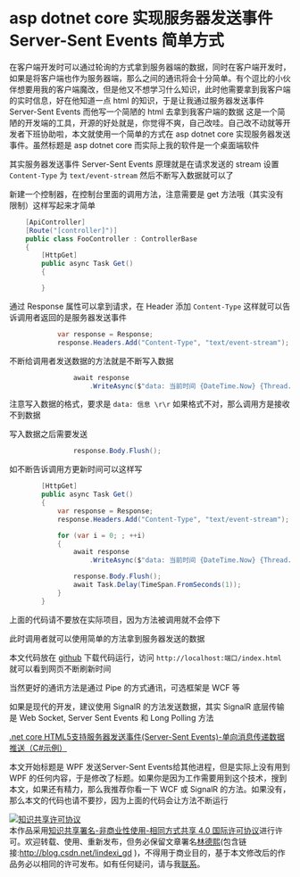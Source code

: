 
# asp dotnet core 实现服务器发送事件 Server-Sent Events 简单方式

在客户端开发时可以通过轮询的方式拿到服务器端的数据，同时在客户端开发时，如果是将客户端也作为服务器端，那么之间的通讯将会十分简单。有个逗比的小伙伴想要用我的客户端魔改，但是他又不想学习什么知识，此时他需要拿到我客户端的实时信息，好在他知道一点 html 的知识，于是让我通过服务器发送事件 Server-Sent Events 而他写一个简陋的 html 去拿到我客户端的数据
这是一个简陋的开发端的工具，开源的好处就是，你觉得不爽，自己改哇。自己改不动就等开发者下班协助啦，本文就使用一个简单的方式在 asp dotnet core 实现服务器发送事件。虽然标题是 asp dotnet core 而实际上我的软件是一个桌面端软件

<!--more-->


<!-- CreateTime:2020/1/6 18:17:58 -->

<!-- csdn -->

其实服务器发送事件 Server-Sent Events 原理就是在请求发送的 stream 设置 `Content-Type` 为 `text/event-stream` 然后不断写入数据就可以了

新建一个控制器，在控制台里面的调用方法，注意需要是 get 方法哦（其实没有限制）这样写起来才简单

```csharp
    [ApiController]
    [Route("[controller]")]
    public class FooController : ControllerBase
    {
        [HttpGet]
        public async Task Get()
        {

        }
```

通过 Response 属性可以拿到请求，在 Header 添加 `Content-Type` 这样就可以告诉调用者返回的是服务器发送事件

```csharp
            var response = Response;
            response.Headers.Add("Content-Type", "text/event-stream");
```

不断给调用者发送数据的方法就是不断写入数据

```csharp
                await response
                    .WriteAsync($"data: 当前时间 {DateTime.Now} {Thread.CurrentThread.ManagedThreadId}\r\r");
```

注意写入数据的格式，要求是 `data: 信息 \r\r` 如果格式不对，那么调用方是接收不到数据

写入数据之后需要发送

```csharp
                response.Body.Flush();
```

如不断告诉调用方更新时间可以这样写

```csharp
        [HttpGet]
        public async Task Get()
        {
            var response = Response;
            response.Headers.Add("Content-Type", "text/event-stream");

            for (var i = 0; ; ++i)
            {
                await response
                    .WriteAsync($"data: 当前时间 {DateTime.Now} {Thread.CurrentThread.ManagedThreadId}\r\r");

                response.Body.Flush();
                await Task.Delay(TimeSpan.FromSeconds(1));
            }
        }
```

上面的代码请不要放在实际项目，因为方法被调用就不会停下

此时调用者就可以使用简单的方法拿到服务器发送的数据

本文代码放在 [github](https://github.com/lindexi/lindexi_gd/blob/aa26d45303346118d72ef8560d295cc3f38f9809/LibageadairJayfufearker/) 下载代码运行，访问 `http://localhost:端口/index.html` 就可以看到网页不断刷新时间

当然更好的通讯方法是通过 Pipe 的方式通讯，可选框架是 WCF 等

如果是现代的开发，建议使用 SignalR 的方法发送数据，其实 SignalR 底层传输是 Web Socket, Server Sent Events 和 Long Polling 方法

[.net core HTML5支持服务器发送事件(Server-Sent Events)-单向消息传递数据推送（C#示例）](https://blog.csdn.net/qq_36577699/article/details/82627925)

本文开始标题是 WPF 发送Server-Sent Events给其他进程，但是实际上没有用到 WPF 的任何内容，于是修改了标题。如果你是因为工作需要用到这个技术，搜到本文，如果还有精力，那么我推荐你看一下 WCF 或 SignalR 的方法。如果没有，那么本文的代码也请不要抄，因为上面的代码会让方法不断运行





<a rel="license" href="http://creativecommons.org/licenses/by-nc-sa/4.0/"><img alt="知识共享许可协议" style="border-width:0" src="https://licensebuttons.net/l/by-nc-sa/4.0/88x31.png" /></a><br />本作品采用<a rel="license" href="http://creativecommons.org/licenses/by-nc-sa/4.0/">知识共享署名-非商业性使用-相同方式共享 4.0 国际许可协议</a>进行许可。欢迎转载、使用、重新发布，但务必保留文章署名[林德熙](http://blog.csdn.net/lindexi_gd)(包含链接:http://blog.csdn.net/lindexi_gd )，不得用于商业目的，基于本文修改后的作品务必以相同的许可发布。如有任何疑问，请与我[联系](mailto:lindexi_gd@163.com)。